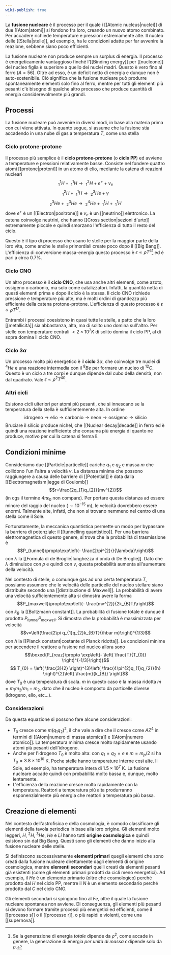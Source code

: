 ```yaml
---
wiki-publish: true
---
```

La **fusione nucleare** è il processo per il quale i [[Atomic nucleus|nuclei]] di due [[Atom|atomi]] si fondono fra loro, creando un nuovo atomo combinato. Per accadere richiede temperature e pressioni estremamente alte. Il nucleo delle [[Stella|stelle]], ad esempio, ha le condizioni adatte per far avvenire la reazione, sebbene siano poco efficienti.

La fusione nucleare non produce sempre un surplus di energia. Il processo è energeticamente vantaggioso finché l'[[Binding energy]] per [[nucleone]] del nucleo figlia è superiore a quello dei nuclei madri. Questo è vero fino al ferro ($A=56$). Oltre ad esso, è un deficit netto di energia e dunque non è auto-sostenibile. Ciò significa che la fusione nucleare può produrre spontaneamente elementi solo fino al ferro, mentre per tutti gli elementi più pesanti c'è bisogno di qualche altro processo che produce quantità di energia considerevolmente più grandi.
## Processi
La fusione nucleare può avvenire in diversi modi, in base alla materia prima con cui viene attivata. In quanto segue, si assume che la fusione stia accadendo in una nube di gas a temperatura $T$, come una stella
### Ciclo protone-protone
Il processo più semplice è il **ciclo protone-protone** (o **ciclo PP**) ed avviene a temperature e pressioni relativamente basse. Consiste nel fondere quattro atomi [[protone|protoni]] in un atomo di elio, mediante la catena di reazioni nucleari
$$_{1}^{1}H+\ _{1}^{1}H \rightarrow\ ^{2}_{1}H + e^{+}+\nu_{e}$$
$$_{1}^{2}H+\ _{1}^{1}H \rightarrow\ ^{3}_{2}He+\gamma$$
$$^{3}_{2}He+\ _{2}^{3}He \rightarrow\ ^{4}_{2}He + \ _{1}^{1}H +\ _{1}^{1}H$$
dove $e^{+}$ è un [[Electron|positrone]] e $\nu_{e}$ è un [[neutrino]] elettronico. La catena coinvolge neutrini, che hanno [[Cross section|sezioni d'urto]] estremamente piccole e quindi smorzano l'efficienza di tutto il resto del ciclo.

Questo è il tipo di processo che usano le stelle per la maggior parte della loro vita, come anche le stelle primordiali create poco dopo il [[Big Bang]]. L'efficienza di conversione massa-energia questo processo è $\epsilon\propto \rho T^{4}$[^1] ed è pari a circa 0.7%.
### Ciclo CNO
Un altro processo è il **ciclo CNO**, che usa anche altri elementi, come azoto, ossigeno o carbonio, ma solo come catalizzatori. Infatti, la quantità netta di questi elementi prima e dopo il ciclo è la stessa. Il ciclo CNO richiede pressione e temperature più alte, ma è molti ordini di grandezza più efficiente della catena protone-protone. L'efficienza di questo processo è $\epsilon\propto \rho T^{17}$.

Entrambi i processi coesistono in quasi tutte le stelle, a patto che la loro [[metallicità]] sia abbastanza, alta, ma di solito uno domina sull'altro. Per stelle con temperature centrali $<2\times10^{7}K$ di solito domina il ciclo PP, al di sopra domina il ciclo CNO.
### Ciclo $3\alpha$
Un processo molto più energetico è il **ciclo** $3\alpha$, che coinvolge tre nuclei di $^{4}He$ e una reazione intermedia con il $^{8}Be$ per formare un nucleo di $^{12}C$. Questo è un ciclo a tre corpi e dunque dipende dal cubo della densità, non dal quadrato. Vale $\epsilon\propto \rho^{2}T^{40}$.
### Altri cicli
Esistono cicli ulteriori per atomi più pesanti, che si innescano se la temperatura della stella è sufficientemente alta. In ordine
$$\text{idrogeno} \rightarrow \text{elio} \rightarrow \text{carbonio} \rightarrow \text{neon} \rightarrow \text{ossigeno} \rightarrow \text{silicio}$$
Bruciare il silicio produce nichel, che [[Nuclear decay|decade]] in ferro ed è quindi una reazione inefficiente che consuma più energia di quanto ne produce, motivo per cui la catena si ferma lì.
## Condizioni minime
Consideriamo due [[Particle|particelle]] cariche $q_{1}$ e $q_{2}$ e massa $m$ che collidono l'un l'altra a velocità $v$. La distanza minima che possono raggiungere a causa delle barriere di [[Potential]] è data dalla [[Electromagnetism|legge di Coulomb]]
$$r=\frac{2q_{1}q_{2}}{mv^{2}}$$
(in cgs il termine $4\pi\epsilon_{0}$ non compare). Per portare questa distanza ad essere minore del raggio del nucleo ($\sim10^{-15}$ m), le velocità dovrebbero essere enormi. Talmente alte, infatti, che non si trovano nemmeno nel centro di una stella come il Sole.

Fortunatamente, la meccanica quantistica permette un modo per bypassare la barriera di potenziale: il [[tunnelling quantistico]]. Per una barriera elettromagnetica di questo genere, si trova che la probabilità di trasmissione è
$$P_{tunnel}\propto\exp\left(- \frac{2\pi^{2}r}{\lambda}\right)$$
con $\lambda$ la [[Formula di de Broglie|lunghezza d'onda di De Broglie]]. Dato che $\lambda$ diminuisce con $p$ e quindi con $v$, questa probabilità aumenta all'aumentare della velocità.

Nel contesto di stelle, o comunque gas ad una certa temperatura $T$, possiamo assumere che le velocità delle particelle del nucleo stellare siano distribuite secondo una [[distribuzione di Maxwell]]. La probabilità di avere una velocità sufficientemente alta si dimostra avere la forma
$$P_{maxwell}\propto\exp\left(- \frac{mv^{2}}{2k_{B}T}\right)$$
con $k_{B}$ la [[Boltzmann constant]]. La probabilità di fusione totale è dunque il prodotto $P_{tunnel}P_{maxwell}$. Si dimostra che la probabilità è massimizzata per velocità
$$v=\left(\frac{2\pi q_{1}q_{2}k_{B}T}{\hbar m}\right)^{1/3}$$
con $\hbar$ la [[Planck constant|costante di Planck ridotta]]. Le condizioni minime per accendere il reattore a fusione nel nucleo allora sono
$$\boxed{P_{reaz}\propto \exp\left(- \left( \frac{T}{T_{0}} \right)^{-1/3}\right)}$$
$$ T_{0} = \left( \frac{3}{2} \right)^{3}\left( \frac{4\pi^{2}q_{1}q_{2}}{h} \right)^{2}\left( \frac{m}{k_{B}} \right)$$
dove $T_{0}$ è una temperatura di scala. $m$ in questo caso è la massa ridotta $m=m_{1}m_{2}/m_{1}+m_{2}$, dato che il nucleo è composto da particelle diverse (idrogeno, elio, etc...).
### Considerazioni
Da questa equazione si possono fare alcune considerazioni:
- $T_{0}$ cresce come $m(q_{1}q_{2})^{2}$, il che vale a dire che il cresce come $AZ^{4}$ in termini di [[Atom|numero di massa atomica]] e [[Atom|numero atomico]]. La temperatura minima cresce molto rapidamente usando atomi più pesanti dell'idrogeno.
- Anche per l'idrogeno $T_{0}$ è molto alta: con $q_{1}=q_{2}=e$ e $m=m_{p}/2$ si ha $T_{0}=3.8\times10^{10}$ K. Poche stelle hanno temperature interne così alte. Il Sole, ad esempio, ha temperatura intera di $1.5\times10^{7}$ K. La fusione nucleare accade quindi con probabilità molto bassa e, dunque, molto lentamente.
- L'efficienza della reazione cresce molto rapidamente con la temperatura. Reattori a temperatura più alta produrranno esponenzialmente più energia che reattori a temperatura più bassa.
## Creazione di elementi
Nel contesto dell'astrofisica e della cosmologia, è comodo classificare gli elementi della tavola periodica in base alla loro origine. Gli elementi molto leggeri, $H$, $^{2}H$, $^{3}He$, $He$ e $Li$ hanno tutti **origine cosmologica** e quindi esistono sin dal Big Bang. Questi sono gli elementi che danno inizio alla fusione nucleare delle stelle.

Si definiscono successivamente **elementi primari** quegli elementi che sono creati dalla fusione nucleare direttamente dagli elementi di origine cosmologica, mentre **elementi secondari** quelli creati da elementi pesanti già esistenti (come gli elementi primari prodotti da cicli meno energetici). Ad esempio, il $He$ è un elemento primario (oltre che cosmologico) perché prodotto dal $H$ nel ciclo PP, mentre il $N$ è un elemento secondario perché prodotto dal $C$ nel ciclo CNO.

Gli elementi secondari si spingono fino al $Fe$, oltre il quale la fusione nucleare spontanea non avviene. Di conseguenza, gli elementi più pesanti si devono formare tramite processi più energetici ed efficienti, come il [[processo s]] o il [[processo r]], o più rapidi e violenti, come una [[supernova]].

[^1]: Se la generazione di energia *totale* dipende da $\rho^{2}$, come accade in genere, la generazione di energia *per unità di massa* $\epsilon$ dipende solo da $\rho$.